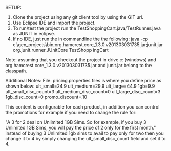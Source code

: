 SETUP:

1. Clone the project using any git client tool by using the GIT url.
2. Use Eclipse IDE and import the project.
3. To run/test the project run the TestShoppingCart.java/TestRunner.java as JUNIT in eclipse.
4. If no IDE, just run the in commandline the the following:
java -cp c:\gen_projects\bin;org.hamcrest.core_1.3.0.v201303031735.jar;junit.jar org.junit.runner.JUnitCore TestShopp
ingCart

Note: assuming that you checkout the project in drive c: (windows) and org.hamcrest.core_1.3.0.v201303031735.jar and junit.jar belong to the classpath.

Additional Notes:
File:
pricing.properties files is where you define  price as shown below:
ult_small=24.9
ult_medium=29.9
ult_large=44.9
1gb=9.9
ult_small_disc_count=3
ult_medium_disc_count=0
ult_large_disc_count=3
1gb_disc_count=0
promo_discount=.10

This content is configurable for each product, in addition you can control the promotions for example if you need to change the rule for:

"A 3 for 2 deal on Unlimited 1GB Sims. So for example, if you buy 3 Unlimited 1GB Sims, you will pay the price of 2 only for the first
month."
instead of buying 3 Unlimited 1gb sims to avail to pay only for two then you change it to 4 by simply changing the ult_small_disc_count field and set it to 4.





